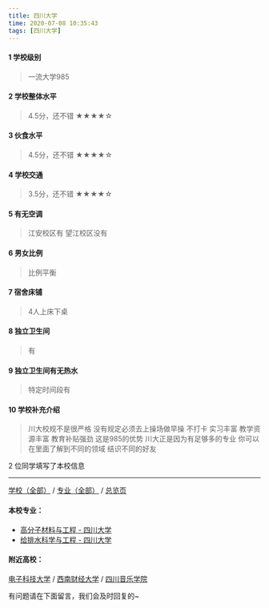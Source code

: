 ```yaml
---
title: 四川大学
time: 2020-07-08 10:35:43
tags: [四川大学]
---
```

#### 1 学校级别
> 一流大学985


#### 2 学校整体水平
> 4.5分，还不错
★★★★☆


#### 3 伙食水平
> 4.5分，还不错
★★★★☆


#### 4 学校交通
> 3.5分，还不错
★★★★☆

#### 5 有无空调
> 江安校区有 望江校区没有


#### 6 男女比例
> 比例平衡


#### 7 宿舍床铺
> 4人上床下桌
 

#### 8 独立卫生间
> 有


#### 9 独立卫生间有无热水
> 特定时间段有


#### 10 学校补充介绍
> 川大校规不是很严格 没有规定必须去上操场做早操 不打卡  实习丰富 教学资源丰富 教育补贴强劲 这是985的优势 川大正是因为有足够多的专业 你可以在里面了解到不同的领域 结识不同的好友

2 位同学填写了本校信息
***
[学校（全部）](https://univgo.github.io/2020/07/08/3efa6bcca419) / [专业（全部）](https://univgo.github.io/2020/07/08/2d4c6d3552c2) / [总览页](https://univgo.github.io/2020/07/08/445daeb4fa00)
#### 本校专业：
- [高分子材料与工程 - 四川大学](https://univgo.github.io/2020/07/08/81f8ee185b5e )
- [给排水科学与工程 - 四川大学](https://univgo.github.io/2020/07/08/0ac0d4338395)

#### 附近高校：
[电子科技大学](https://univgo.github.io/2020/07/08/电子科技大学) / [西南财经大学](https://univgo.github.io/2020/07/08/西南财经大学) / [四川音乐学院](https://univgo.github.io/2020/07/08/四川音乐学院)



有问题请在下面留言，我们会及时回复的~
